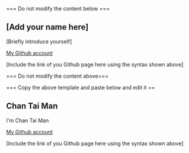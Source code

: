 === Do not modify the content below ===

## [Add your name here]
[Briefly introduce yourself]

[My Github account](http://www.github.com/put-your-github-username-here/)

[Include the link of you Github page here using the syntax shown above]

=== Do not modify the content above===

=== Copy the above template and paste below and edit it ==


## Chan Tai Man
I'm Chan Tai Man

[My Github account](http://www.github.com/put-your-github-username-here/)

[Include the link of you Github page here using the syntax shown above]


